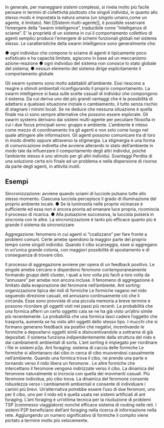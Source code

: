 In generale, per maneggiare sistemi complessi, si rivela molto più facile pensare in termini di
collettività piuttosto che singoli individui, in quanto allo stesso modo è impostata la natura
umana (un singolo umano,come un agente, è limitato).
Nei [[Sistemi multi-agente]], è possibile osservare l’emergere della “swarm intelligence”,
traducibile come “intelligenza di sciame”.
E’ la proprietà di un sistema in cui il comportamento collettivo di agenti semplici
produce l'emergere di schemi funzionali globali nel sistema stesso.
Le caratteristiche della swarm intelligence sono generalmente che:

● ogni individuo che compone lo sciame di agenti è tipicamente poco sofisticato e
ha capacità limitate, agiscono in base ad un meccanismo azione-reazione
● ogni individuo del sistema non conosce lo stato globale del sistema;
● nessun elemento del sistema dirige esplicitamente il comportamento globale

Gli swarm systems sono molto adattabili all’ambiente. Essi riescono a reagire a stimoli
ambientali riconfigurando il proprio comportamento.
La swarm intelligence si basa sulle scelte casuali di individui che compongono il sistema. Da
cui deriva uno dei più grandi vantaggi che è la possibilità di adattarsi a qualsiasi situazione
iniziale o cambiamento, il tutto senza rischio di stagnare i minimi locali. Se ne deduce che
nessuna situazione è quella finale ma ci sono sempre alternative che possono essere
esplorate.
Gli swarm systems derivano dai sistemi multi-agente per peculiare filosofia in cui i due
focus principali sono: gruppo e ambiente. L’ambiente è inteso come mezzo di
coordinamento tra gli agenti e non solo come luogo nel quale attingere alle informazioni.
Gli agenti possono comunicare tra di loro in modo diretto oppure attraverso la stigmergia.
La stigmergia è una forma di comunicazione indiretta che avviene alterando lo stato
dell’ambiente in modo tale da influenzare il comportamento degli altri individui, poiché
l’ambiente stesso è uno stimolo per gli altri individui.
Svantaggi
Perdita di una soluzione certa e/o finale ad un problema e nella dispersione di risorse da
parte degli agenti, in attività inutili.

## Esempi
Sincronizzazione: avviene quando sciami di lucciole pulsano tutte allo stesso momento.
Ciascuna lucciola percepisce il grado di illuminazione del proprio ambiente locale.
● Se la luminosità nelle proprie vicinanze è sufficiente ed essa non è ancora
pronta ad emanare luce propria, ricomincia il processo di ricarica.
● Alla pulsazione successiva, la lucciola pulserà in sincronia con le altre.
La sincronizzazione è tanto più efficace quanto più è grande il sistema da
sincronizzare

Aggregazione: fenomeno in cui agenti si “coalizzano” per fare fronte a problemi comuni.
Certe amebe spendono la maggior parte del proprio tempo come singoli individui.
Quando il cibo scarseggia, esse si aggregano in un’unica grande colonia, con
maggiori possibilità di spostamento e di conseguenza di trovare cibo.

Il processo di aggregazione avviene per opera di un feedback positivo. Le singole
amebe cercano e disperdono feromone contemporaneamente formando gruppi detti
cluster, i quali a loro volta più facili a loro volta da “annusare” per amebe non ancora
incluse.
Il fenomeno di aggregazione è limitato dalla evaporazione del feromone
nell’ambiente.
Ant sorting: organizzazione tipica dei nidi di formiche
Le formiche vagano nel nido seguendo direzione casuali, ed annusano
continuamente ciò che li circonda. Esse sono provviste di una piccola memoria a
breve termine e possono ricordare gli oggetti visti nei passi più recenti.
La probabilità che una formica afferri un certo oggetto cala se ne ha già visto
un’altro simile più recentemente.
La probabilità che una formica lasci cadere l’oggetto che trasporta, aumenta se ha
visto altri oggetti dello stesso tipo.
I mucchi che si formano generano feedback sia positivi che negativi, incentivando
le formiche a depositarvi oggetti simili e disincentivandole a sottrarne di già
depositati.
Il sistema funziona indipendentemente dalla struttura del nido e dai cambiamenti
ambientali di sorta.
L’ant sorting è impiegato per riordinare i file in sistemi p2p.
Ant foraging: sistema di caccia delle formiche
Le formiche si allontanano dal cibo in cerca di cibo muovendosi casualmente
nell’ambiente. Quando una formica trova il cibo, ne prende una parte e tornando
verso il nido libera un feromone .
Le altre formiche che intercettano il feromone vengono indirizzate verso il cibo.
La dinamica del feromone naturalmente si incrocia con quella dei movimenti casuali.
Più feromone individua, più cibo trova.
La dinamica del feromone consente robustezza verso i cambiamenti ambientali e
consente di individuare i camini più brevi.
Un’alternativa potrebbe essere l’uso di due feromoni, uno per il cibo, uno per il nido
ed è quella usata nei sistemi artificiali di ant foraging.
L’ant foraging è un’ottima tecnica per la risoluzione di problemi TSP (commesso
viaggiatore) nonché efficace sistema di routing nelle reti. I sistemi P2P beneficiano
dell’ant foraging nella ricerca di informazione nella rete.
Aggiungendo un numero significativo di formiche il compito viene portato a termine molto più
velocemente.